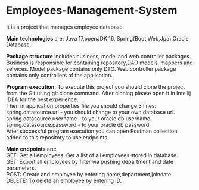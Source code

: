 # Employees-Management-System
It is a project that manages employee database.

**Main technologies** are: Java 17,openJDK 16, Spring(Boot,Web,Jpa),Oracle Database.

**Package structure** includes business, model and web.controller packages. Business is responsible for containing repository,DAO models, mappers and services.
Model package contains only DTO. Web.controller package contains only controllers of the application.

**Program execution.** To execute this project you should clone the project from the Git using git clone command. After cloning please open it in Intellij IDEA for the best experience.  
Then in application.properties file you should change 3 lines:  
spring.datasource.url - you should change to your own database url.  
spring.datasource.username - to your oracle db username  
spring.datasource.password - to your oracle db password  
After successful program execution you can open Postman collection added to this repository to use endpoints.

**Main endpoints** are:  
GET: Get all employees. Get a list of all employees stored in database.  
GET: Export all employees by filter via pushing department and date parameters.   
POST: Create and employee by entering name,department,joindate.  
DELETE: To delete an employee by entering ID.  
